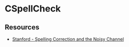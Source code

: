 # CSpellCheck

## Resources

* [Stanford - Spelling Correction and the Noisy Channel](https://web.stanford.edu/~jurafsky/slp3/B.pdf)
